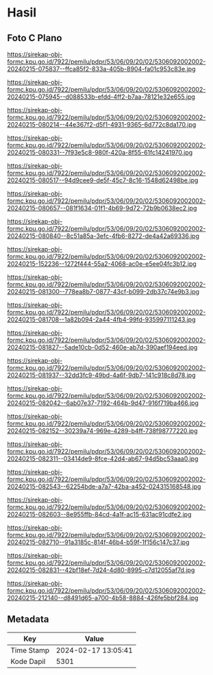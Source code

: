 # Hasil

## Foto C Plano

https://sirekap-obj-formc.kpu.go.id/7922/pemilu/pdpr/53/06/09/20/02/5306092002002-20240215-075837--ffca85f2-833a-405b-8904-fa01c953c83e.jpg

https://sirekap-obj-formc.kpu.go.id/7922/pemilu/pdpr/53/06/09/20/02/5306092002002-20240215-075945--d088533b-efdd-4ff2-b7aa-78121e32e655.jpg

https://sirekap-obj-formc.kpu.go.id/7922/pemilu/pdpr/53/06/09/20/02/5306092002002-20240215-080214--44e367f2-d5f1-4931-9365-6d772c8da170.jpg

https://sirekap-obj-formc.kpu.go.id/7922/pemilu/pdpr/53/06/09/20/02/5306092002002-20240215-080331--7f93e5c8-980f-420a-8f55-61fc14241970.jpg

https://sirekap-obj-formc.kpu.go.id/7922/pemilu/pdpr/53/06/09/20/02/5306092002002-20240215-080517--94d9cee9-de5f-45c7-8c16-1548d62498be.jpg

https://sirekap-obj-formc.kpu.go.id/7922/pemilu/pdpr/53/06/09/20/02/5306092002002-20240215-080657--081f1634-01f1-4b69-9d72-72b9b0638ec2.jpg

https://sirekap-obj-formc.kpu.go.id/7922/pemilu/pdpr/53/06/09/20/02/5306092002002-20240215-080840--8c51a85a-3efc-4fb6-8272-de4a42a69336.jpg

https://sirekap-obj-formc.kpu.go.id/7922/pemilu/pdpr/53/06/09/20/02/5306092002002-20240215-152236--1272f444-55a2-4068-ac0e-e5ee04fc3b12.jpg

https://sirekap-obj-formc.kpu.go.id/7922/pemilu/pdpr/53/06/09/20/02/5306092002002-20240215-081300--778ea8b7-0877-43cf-b099-2db37c74e9b3.jpg

https://sirekap-obj-formc.kpu.go.id/7922/pemilu/pdpr/53/06/09/20/02/5306092002002-20240215-081708--1a82b094-2a44-4fb4-99fd-935997111243.jpg

https://sirekap-obj-formc.kpu.go.id/7922/pemilu/pdpr/53/06/09/20/02/5306092002002-20240215-081827--5ade10cb-0d52-460e-ab7d-390aef194eed.jpg

https://sirekap-obj-formc.kpu.go.id/7922/pemilu/pdpr/53/06/09/20/02/5306092002002-20240215-081937--32dd3fc9-49bd-4a6f-9db7-141c918c8d78.jpg

https://sirekap-obj-formc.kpu.go.id/7922/pemilu/pdpr/53/06/09/20/02/5306092002002-20240215-082042--6ab07e37-7192-464b-9d47-916f719ba466.jpg

https://sirekap-obj-formc.kpu.go.id/7922/pemilu/pdpr/53/06/09/20/02/5306092002002-20240215-082152--30239a74-969e-4289-b4ff-738f98777220.jpg

https://sirekap-obj-formc.kpu.go.id/7922/pemilu/pdpr/53/06/09/20/02/5306092002002-20240215-082311--03414de9-8fce-42d4-ab67-94d5bc53aaa0.jpg

https://sirekap-obj-formc.kpu.go.id/7922/pemilu/pdpr/53/06/09/20/02/5306092002002-20240215-082543--62254bde-a7a7-42ba-a452-024315168548.jpg

https://sirekap-obj-formc.kpu.go.id/7922/pemilu/pdpr/53/06/09/20/02/5306092002002-20240215-082603--8e955ffb-84cd-4a1f-ac15-631ac91cdfe2.jpg

https://sirekap-obj-formc.kpu.go.id/7922/pemilu/pdpr/53/06/09/20/02/5306092002002-20240215-082710--91a3185c-814f-46b4-b59f-1f156c147c37.jpg

https://sirekap-obj-formc.kpu.go.id/7922/pemilu/pdpr/53/06/09/20/02/5306092002002-20240215-082831--42bf18ef-7d24-4d80-8995-c7d12055af7d.jpg

https://sirekap-obj-formc.kpu.go.id/7922/pemilu/pdpr/53/06/09/20/02/5306092002002-20240215-212140--d8491d65-a700-4b58-8884-426fe5bbf284.jpg


## Metadata

| Key        | Value               |
| ---------- | ------------------- |
| Time Stamp | 2024-02-17 13:05:41 |
| Kode Dapil | 5301                |



